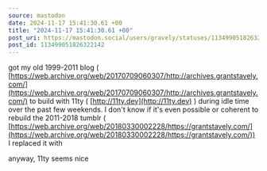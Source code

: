```yaml
---
source: mastodon
date: 2024-11-17 15:41:30.61 +00
title: "2024-11-17 15:41:30.61 +00"
post_uri: https://mastodon.social/users/gravely/statuses/113499051826322142
post_id: 113499051826322142
---
```

got my old 1999-2011 blog ( [https://web.archive.org/web/20170709060307/http://archives.grantstavely.com/](https://web.archive.org/web/20170709060307/http://archives.grantstavely.com/) to build with 11ty ( [http://11ty.dev](http://11ty.dev) ) during idle time over the past few weekends. I don't know if it's even possible or coherent to rebuild the 2011-2018 tumblr ( [https://web.archive.org/web/20180330002228/https://grantstavely.com/](https://web.archive.org/web/20180330002228/https://grantstavely.com/)) I replaced it with

anyway, 11ty seems nice


